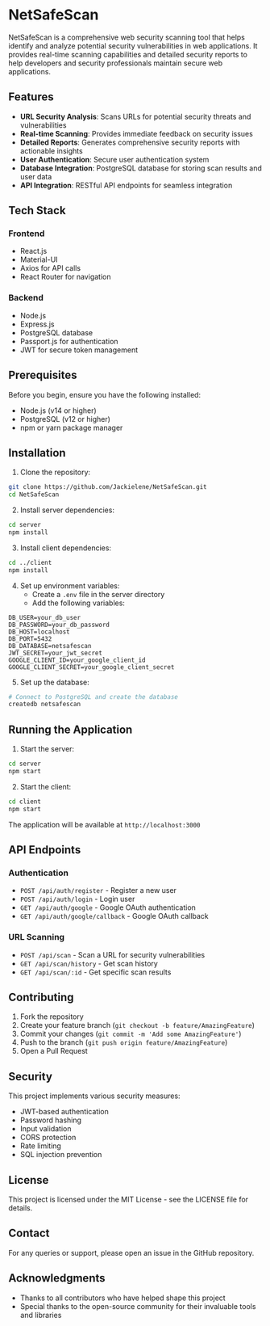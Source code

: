 # NetSafeScan

NetSafeScan is a comprehensive web security scanning tool that helps identify and analyze potential security vulnerabilities in web applications. It provides real-time scanning capabilities and detailed security reports to help developers and security professionals maintain secure web applications.

## Features

- **URL Security Analysis**: Scans URLs for potential security threats and vulnerabilities
- **Real-time Scanning**: Provides immediate feedback on security issues
- **Detailed Reports**: Generates comprehensive security reports with actionable insights
- **User Authentication**: Secure user authentication system
- **Database Integration**: PostgreSQL database for storing scan results and user data
- **API Integration**: RESTful API endpoints for seamless integration

## Tech Stack

### Frontend
- React.js
- Material-UI
- Axios for API calls
- React Router for navigation

### Backend
- Node.js
- Express.js
- PostgreSQL database
- Passport.js for authentication
- JWT for secure token management

## Prerequisites

Before you begin, ensure you have the following installed:
- Node.js (v14 or higher)
- PostgreSQL (v12 or higher)
- npm or yarn package manager

## Installation

1. Clone the repository:
```bash
git clone https://github.com/Jackielene/NetSafeScan.git
cd NetSafeScan
```

2. Install server dependencies:
```bash
cd server
npm install
```

3. Install client dependencies:
```bash
cd ../client
npm install
```

4. Set up environment variables:
   - Create a `.env` file in the server directory
   - Add the following variables:
```
DB_USER=your_db_user
DB_PASSWORD=your_db_password
DB_HOST=localhost
DB_PORT=5432
DB_DATABASE=netsafescan
JWT_SECRET=your_jwt_secret
GOOGLE_CLIENT_ID=your_google_client_id
GOOGLE_CLIENT_SECRET=your_google_client_secret
```

5. Set up the database:
```bash
# Connect to PostgreSQL and create the database
createdb netsafescan
```

## Running the Application

1. Start the server:
```bash
cd server
npm start
```

2. Start the client:
```bash
cd client
npm start
```

The application will be available at `http://localhost:3000`

## API Endpoints

### Authentication
- `POST /api/auth/register` - Register a new user
- `POST /api/auth/login` - Login user
- `GET /api/auth/google` - Google OAuth authentication
- `GET /api/auth/google/callback` - Google OAuth callback

### URL Scanning
- `POST /api/scan` - Scan a URL for security vulnerabilities
- `GET /api/scan/history` - Get scan history
- `GET /api/scan/:id` - Get specific scan results

## Contributing

1. Fork the repository
2. Create your feature branch (`git checkout -b feature/AmazingFeature`)
3. Commit your changes (`git commit -m 'Add some AmazingFeature'`)
4. Push to the branch (`git push origin feature/AmazingFeature`)
5. Open a Pull Request

## Security

This project implements various security measures:
- JWT-based authentication
- Password hashing
- Input validation
- CORS protection
- Rate limiting
- SQL injection prevention

## License

This project is licensed under the MIT License - see the LICENSE file for details.

## Contact

For any queries or support, please open an issue in the GitHub repository.

## Acknowledgments

- Thanks to all contributors who have helped shape this project
- Special thanks to the open-source community for their invaluable tools and libraries 